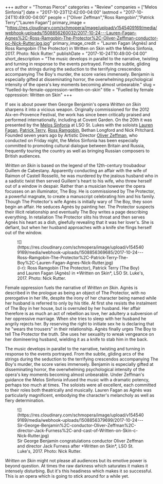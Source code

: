 +++
author = "Thomas Pierce"
categories = "Review"
companies = ["Melos Sinfonia"]
date = "2017-10-23T12:42:00-04:00"
lastmod = "2017-10-24T10:49:00-04:00"
people = ["Oliver Zeffman","Ross Ramgobin","Patrick Terry","Lauren Fagan"]
primary_image = "https://res.cloudinary.com/schmopera/image/upload/v1545409169/media/webhook-uploads/1508856260032/2017-10-24---Lauren-Fagan-Agnes%2C-Ross-Ramgobin-The-Protector%2C-Oliver-Zeffman-conductor-pc-Nick-Rutter.jpg.jpg"
primary_image_credit = "Lauren Fagan (Agnès) and Ross Ramgobin (The Protector) in Written on Skin with the Melos Sinfonia, 2017. Photo: Nick Rutter."
publishDate = "2017-10-24T10:49:00-04:00"
short_description = "The music develops in parallel to the narrative, twisting and turning in response to the events portrayed. From the subtle, gliding arcs of the strings during the seduction to the terrifying crescendos accompanying The Boy&#039;s murder, the score varies immensely. Benjamin is especially gifted at disseminating horror, the overwhelming psychological intensity of the opera&#039;s key moments becoming almost unbearable."
slug = "fuelled-by-female-oppression-written-on-skin"
title = "Fuelled by female oppression: Written on Skin"
+++

If sex is about power then George Benjamin's opera *Written on Skin* sharpens it into a vicious weapon. Originally commissioned for the 2012 Aix-en-Provence Festival, the work has since been critically praised and performed internationally, including at Covent Garden. On the 20th it was presented by the [Melos Sinfonia](/scene/companies/melos-sinfonia/) at LSO St. Lukes with the soloists [Lauren Fagan](/scene/people/lauren-fagan/), [Patrick Terry](/scene/people/patrick-terry/), [Ross Ramgobin](/scene/people/ross-ramgobin/), Bethan Longford and Nick Pritchard. Founded seven years ago by Artistic Director [Oliver Zeffman](/talking-with-conductors-oliver-zeffman/), who conducted on Friday night, the Melos Sinfonia has been especially committed to promoting cultural dialogue between Britain and Russia, frequently touring the country as well as bringing Russian composers to British audiences. 

*Written on Skin* is based on the legend of the 12th-century troubadour Guillem de Cabestany. Apparently conducting an affair with the wife of Raimon of Castell Rosselló, he was murdered by the jealous husband who in a sadistic twist then served Guillem's heart to his wife, who threw herself out of a window in despair. Rather than a musician however the opera focusses on an illuminator, The Boy. He is commissioned by The Protector, a powerful magnate, to create a manuscript celebrating him and his family. Though The Protector's wife Agnès is initially wary of The Boy, they soon begin an affair. He seduces Agnès by painting her. The Protector suspects their illicit relationship and eventually The Boy writes a page describing everything. In retaliation The Protector slits his throat and then serves Agnès his heart as a dish, gleefully revealing that it was her lover's. She is defiant, but when her husband approaches with a knife she flings herself out of the window. 

<figure data-type="image">
![](https://res.cloudinary.com/schmopera/image/upload/v1545409169/media/webhook-uploads/1508856369685/2017-10-24---Ross-Ramgobin-The-Protector%2C-Patrick-Terry-The-Boy%2C-Lauren-Fagan-Agnes-Nick-Rutter.jpg)
<figcaption>(l-r): Ross Ramgobin (The Protector), Patrick Terry (The Boy) and Lauren Fagan (Agnès) in *Written on Skin*, LSO St. Luke's, 2017. Photo: Nick Rutter.</figcaption>
</figure>

Female oppression fuels the narrative of *Written on Skin*. Agnès is described in the prologue as being an object of The Protector, with no prerogative in her life, despite the irony of her character being named while her husband is referred to only by his title. At first she resists the instalment of The Boy in her house, but is overruled by her husband. Her affair therefore is as much an act of rebellion as love, her adultery a subversion of her oppressive marriage. When she tries to sleep with her husband he angrily rejects her. By reserving the right to initiate sex he is declaring that he "wears the trousers" in their relationship. Agnès finally urges The Boy to tell The Protector the truth. She uses her sexuality to wreak vengeance on her domineering husband, wielding it as a knife to stab him in the back. 

The music develops in parallel to the narrative, twisting and turning in response to the events portrayed. From the subtle, gliding arcs of the strings during the seduction to the terrifying crescendos accompanying The Boy's murder, the score varies immensely. Benjamin is especially gifted at disseminating horror, the overwhelming psychological intensity of the opera's key moments becoming almost unbearable. Under Zeffman's guidance the Melos Sinfonia infused the music with a dramatic potency, perhaps too much at times. The soloists were all excellent, each committed to their roles both theatrically and musically. Lauren Fagan as Agnès was particularly magnificent, embodying the character's melancholy as well as fiery determination.  

<figure data-type="image">
![](https://res.cloudinary.com/schmopera/image/upload/v1545409169/media/webhook-uploads/1508856379699/2017-10-24---Sir-George-Benjamin%2C-conductor-Oliver-Zeffman%2C-director-Jack-Furness%2C-and-cast-of-Written-on-Skin-c-Nick-Rutter.jpg)
<figcaption>Sir George Benjamin congratulations conductor Oliver Zeffman and director Jack Furness after *Written on Skin*, LSO St. Luke's, 2017. Photo: Nick Rutter.</figcaption>
</figure>

*Written on Skin* might not please all audiences but its emotive power is beyond question. At times the raw darkness which saturates it makes it intensely disturbing. But it's this headiness which makes it so successful. This is an opera which is going to stick around for a while yet.
